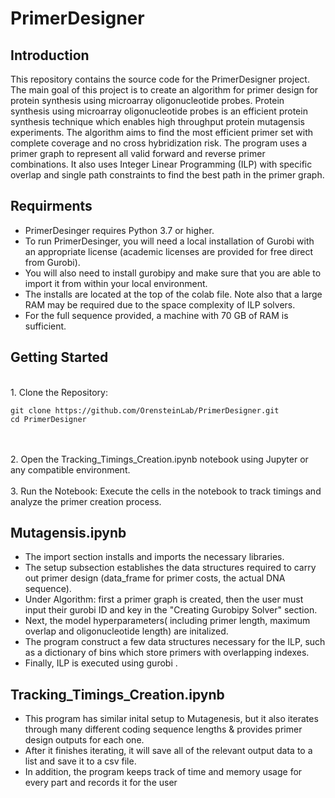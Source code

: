 
# PrimerDesigner

## Introduction
 
This repository contains the source code for the PrimerDesigner project. 
The main goal of this project is to create an algorithm for primer design for protein synthesis using microarray oligonucleotide probes. 
Protein synthesis using microarray oligonucleotide probes is an efficient protein synthesis technique which enables high throughput protein mutagensis experiments.
The algorithm aims to find the most efficient primer set with complete coverage and no cross hybridization risk.
The program uses a primer graph to represent all valid forward and reverse primer combinations.
It also uses Integer Linear Programming (ILP) with specific  overlap and single path constraints to find the best path in the primer graph.


## Requirments

- PrimerDesinger requires Python 3.7 or higher.<br>
- To run PrimerDesinger, you will need a local installation of Gurobi with an appropriate license (academic licenses are provided for free direct from Gurobi).<br>
- You will also need to install gurobipy and make sure that you are able to import it from within your local environment.<br>
- The installs are located at the top of the colab file. Note also that a large RAM may be required due to the space complexity of ILP solvers. <br>
- For the full sequence provided, a machine with 70 GB of RAM is sufficient. <br>

## Getting Started
<br>
1. Clone the Repository:

   ```
   git clone https://github.com/OrensteinLab/PrimerDesigner.git
   cd PrimerDesigner
   ```
<br>
<br>
2. Open the Tracking_Timings_Creation.ipynb notebook using Jupyter or any compatible environment.
<br>
<br>
3. Run the Notebook:
   Execute the cells in the notebook to track timings and analyze the primer creation process.


## Mutagensis.ipynb

- The import section installs and imports the necessary libraries. <br> 
- The setup subsection establishes the data structures required to carry out primer design (data_frame for primer costs, the actual DNA sequence).  <br> 
- Under Algorithm: first a primer graph is created, then the user must input their gurobi ID and key in the "Creating Gurobipy Solver" section. <br> 
- Next, the model hyperparameters( including primer length, maximum overlap and oligonucleotide length) are initalized.  <br> 
- The program construct a few data structures necessary for the ILP, such as a dictionary of bins which store primers with overlapping indexes.<br>
- Finally, ILP is executed using gurobi . 


## Tracking_Timings_Creation.ipynb

- This program has similar inital setup to Mutagenesis, but it also iterates through many different coding sequence lengths & provides primer design outputs for each one. <br>
- After it finishes iterating, it will save all of the relevant output data to a list and save it to a csv file.<br>
- In addition, the program keeps track of time and memory usage for every part and records it for the user<br>


